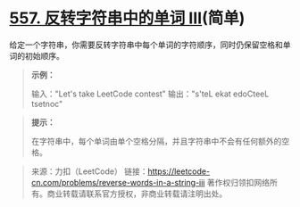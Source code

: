 # [557. 反转字符串中的单词 III](https://leetcode-cn.com/problems/reverse-words-in-a-string-iii/)(简单)

给定一个字符串，你需要反转字符串中每个单词的字符顺序，同时仍保留空格和单词的初始顺序。

> **示例：**
>
> 输入："Let's take LeetCode contest"
> 输出："s'teL ekat edoCteeL tsetnoc"

> **提示：**
>
> 在字符串中，每个单词由单个空格分隔，并且字符串中不会有任何额外的空格。



> 来源：力扣（LeetCode）
> 链接：https://leetcode-cn.com/problems/reverse-words-in-a-string-iii
> 著作权归领扣网络所有。商业转载请联系官方授权，非商业转载请注明出处。